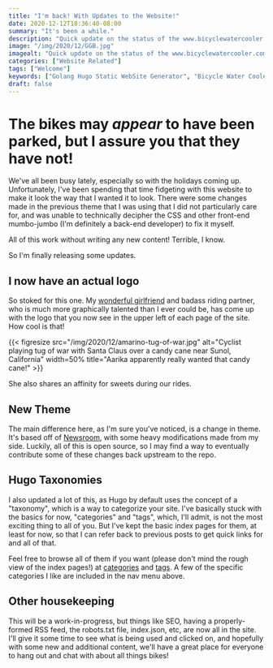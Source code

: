 ```yaml
---
title: "I'm back! With Updates to the Website!"
date: 2020-12-12T18:36:40-08:00
summary: "It's been a while."
description: "Quick update on the status of the www.bicyclewatercooler.com website, with an updated theme."
image: "/img/2020/12/GGB.jpg"
imagealt: "Quick update on the status of the www.bicyclewatercooler.com website, with an updated theme. Image contains: Cannondale Synapse, Factor O2 VAM, Golden Gate Bridge, San Francisco."
categories: ["Website Related"]
tags: ["Welcome"]
keywords: ["Golang Hugo Static WebSite Generator", "Bicycle Water Cooler", "Blog"]
draft: false
---
```

# The bikes may _appear_ to have been parked, but I assure you that they have not!
We've all been busy lately, especially so with the holidays coming up. Unfortunately, I've been spending that time fidgeting with this website to make it look the way that I wanted it to look. There were some changes made in the previous theme that I was using that I did not particularly care for, and was unable to technically decipher the CSS and other front-end mumbo-jumbo (I'm definitely a back-end developer) to fix it myself. 

All of this work without writing any new content! Terrible, I know.

So I'm finally releasing some updates.

## I now have an actual logo
So stoked for this one. My [wonderful girlfriend](https://www.linkedin.com/in/aarika-marino-434b5629/) and badass riding partner, who is much more graphically talented than I ever could be, has come up with the logo that you now see in the upper left of each page of the site. How cool is that!

{{< figresize src="/img/2020/12/amarino-tug-of-war.jpg" alt="Cyclist playing tug of war with Santa Claus over a candy cane near Sunol, California" width=50% title="Aarika apparently really wanted that candy cane!" >}}

She also shares an affinity for sweets during our rides.

## New Theme
The main difference here, as I'm sure you've noticed, is a change in theme. It's based off of [Newsroom](https://github.com/onweru/newsroom), with some heavy modifications made from my side. Luckily, all of this is open source, so I may find a way to eventually contribute some of these changes back upstream to the repo.

## Hugo Taxonomies
I also updated a lot of this, as Hugo by default uses the concept of a "taxonomy", which is a way to categorize your site. I've basically stuck with the basics for now, "categories" and "tags", which, I'll admit, is not the most exciting thing to all of you. But I've kept the basic index pages for them, at least for now, so that I can refer back to previous posts to get quick links for and all of that.

Feel free to browse all of them if you want (please don't mind the rough view of the index pages!) at [categories](/categories) and [tags](/tags). A few of the specific categories I like are included in the nav menu above.

## Other housekeeping
This will be a work-in-progress, but things like SEO, having a properly-formed RSS feed, the robots.txt file, index.json, etc, are now all in the site. I'll give it some time to see what is being used and clicked on, and hopefully with some new and additional content, we'll have a great place for everyone to hang out and chat with about all things bikes!